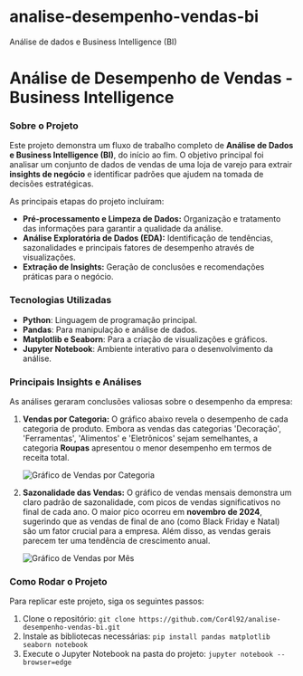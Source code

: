 # analise-desempenho-vendas-bi
Análise de dados e Business Intelligence (BI)


# Análise de Desempenho de Vendas - Business Intelligence

### Sobre o Projeto

Este projeto demonstra um fluxo de trabalho completo de **Análise de Dados e Business Intelligence (BI)**, do início ao fim. O objetivo principal foi analisar um conjunto de dados de vendas de uma loja de varejo para extrair **insights de negócio** e identificar padrões que ajudem na tomada de decisões estratégicas.

As principais etapas do projeto incluíram:
- **Pré-processamento e Limpeza de Dados:** Organização e tratamento das informações para garantir a qualidade da análise.
- **Análise Exploratória de Dados (EDA):** Identificação de tendências, sazonalidades e principais fatores de desempenho através de visualizações.
- **Extração de Insights:** Geração de conclusões e recomendações práticas para o negócio.

### Tecnologias Utilizadas

- **Python**: Linguagem de programação principal.
- **Pandas**: Para manipulação e análise de dados.
- **Matplotlib e Seaborn**: Para a criação de visualizações e gráficos.
- **Jupyter Notebook**: Ambiente interativo para o desenvolvimento da análise.

### Principais Insights e Análises

As análises geraram conclusões valiosas sobre o desempenho da empresa:

1.  **Vendas por Categoria:**
    O gráfico abaixo revela o desempenho de cada categoria de produto. Embora as vendas das categorias 'Decoração', 'Ferramentas', 'Alimentos' e 'Eletrônicos' sejam semelhantes, a categoria **Roupas** apresentou o menor desempenho em termos de receita total.

    ![Gráfico de Vendas por Categoria](caminho_da_sua_imagem_de_vendas_por_categoria.png)

2.  **Sazonalidade das Vendas:**
    O gráfico de vendas mensais demonstra um claro padrão de sazonalidade, com picos de vendas significativos no final de cada ano. O maior pico ocorreu em **novembro de 2024**, sugerindo que as vendas de final de ano (como Black Friday e Natal) são um fator crucial para a empresa. Além disso, as vendas gerais parecem ter uma tendência de crescimento anual.

    ![Gráfico de Vendas por Mês](caminho_da_sua_imagem_de_vendas_por_mes.png)

### Como Rodar o Projeto

Para replicar este projeto, siga os seguintes passos:
1.  Clone o repositório: `git clone https://github.com/Cor4l92/analise-desempenho-vendas-bi.git`
2.  Instale as bibliotecas necessárias: `pip install pandas matplotlib seaborn notebook`
3.  Execute o Jupyter Notebook na pasta do projeto: `jupyter notebook --browser=edge`
